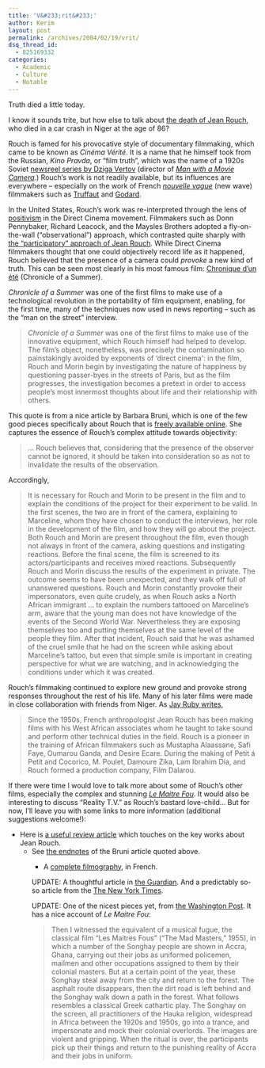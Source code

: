 ```yaml
---
title: 'V&#233;rit&#233;'
author: Kerim
layout: post
permalink: /archives/2004/02/19/vrit/
dsq_thread_id:
  - 825169332
categories:
  - Academic
  - Culture
  - Notable
---
```

Truth died a little today.

I know it sounds trite, but how else to talk about <a href="http://www.news.com.au/common/story_page/0,4057,8737417%5E1702,00.html" onclick="_gaq.push(['_trackEvent', 'outbound-article', 'http://www.news.com.au/common/story_page/0,4057,8737417%5E1702,00.html', 'the death of Jean Rouch']);" >the death of Jean Rouch</a>, who died in a car crash in Niger at the age of 86?

Rouch is famed for his provocative style of documentary filmmaking, which came to be known as *Cin&#233;ma V&#233;rit&#233;*. It is a name that he himself took from the Russian, *Kino Pravda*, or &#8220;film truth&#8221;, which was the name of a 1920s Soviet <a href="http://en.wikipedia.org/wiki/Kino_Pravda" onclick="_gaq.push(['_trackEvent', 'outbound-article', 'http://en.wikipedia.org/wiki/Kino_Pravda', 'newsreel series by Dziga Vertov']);" >newsreel series by Dziga Vertov</a> (director of *<a href="http://en.wikipedia.org/wiki/Man_with_the_Movie_Camera" onclick="_gaq.push(['_trackEvent', 'outbound-article', 'http://en.wikipedia.org/wiki/Man_with_the_Movie_Camera', 'Man with a Movie Camera']);" >Man with a Movie Camera</a>*.) Rouch&#8217;s work is not readily available, but its influences are everywhere &#8211; especially on the work of French *<a href="http://en.wikipedia.org/wiki/Nouvelle_vague" onclick="_gaq.push(['_trackEvent', 'outbound-article', 'http://en.wikipedia.org/wiki/Nouvelle_vague', 'nouvelle vague']);" >nouvelle vague</a>* (new wave) filmmakers such as <a href="http://en.wikipedia.org/wiki/Fran%e7ois_Truffaut" onclick="_gaq.push(['_trackEvent', 'outbound-article', 'http://en.wikipedia.org/wiki/Fran%e7ois_Truffaut', 'Truffaut']);" >Truffaut</a> and <a href="http://en.wikipedia.org/wiki/Jean-Luc_Godard" onclick="_gaq.push(['_trackEvent', 'outbound-article', 'http://en.wikipedia.org/wiki/Jean-Luc_Godard', 'Godard']);" >Godard</a>.

In the United States, Rouch&#8217;s work was re-interpreted through the lens of <a href="http://en.wikipedia.org/wiki/Positivism" onclick="_gaq.push(['_trackEvent', 'outbound-article', 'http://en.wikipedia.org/wiki/Positivism', 'positivism']);" >positivism</a> in the Direct Cinema movement. Filmmakers such as Donn Pennybaker, Richard Leacock, and the Maysles Brothers adopted a fly-on-the-wall (&#8220;observational&#8221;) approach, which contrasted quite sharply with <a href="http://astro.temple.edu/~ruby/ruby/exposing.html" onclick="_gaq.push(['_trackEvent', 'outbound-article', 'http://astro.temple.edu/~ruby/ruby/exposing.html', 'the &#8220;participatory&#8221; approach of Jean Rouch']);" >the &#8220;participatory&#8221; approach of Jean Rouch</a>. While Direct Cinema filmmakers thought that one could objectively record life as it happened, Rouch believed that the presence of a camera could *provoke* a new kind of truth. This can be seen most clearly in his most famous film: <a href="http://us.imdb.com/title/tt0054745/combined" onclick="_gaq.push(['_trackEvent', 'outbound-article', 'http://us.imdb.com/title/tt0054745/combined', 'Chronique d&#8217;un &#233;t&#233;']);" >Chronique d&#8217;un &#233;t&#233;</a> (Chronicle of a Summer).

*Chronicle of a Summer* was one of the first films to make use of a technological revolution in the portability of film equipment, enabling, for the first time, many of the techniques now used in news reporting &#8211; such as the &#8220;man on the street&#8221; interview.

> *Chronicle of a Summer* was one of the first films to make use of the innovative equipment, which Rouch himself had helped to develop. The film&#8217;s object, nonetheless, was precisely the contamination so painstakingly avoided by exponents of &#8216;direct cinema': in the film, Rouch and Morin begin by investigating the nature of happiness by questioning passer-byes in the streets of Paris, but as the film progresses, the investigation becomes a pretext in order to access people&#8217;s most innermost thoughts about life and their relationship with others.

This quote is from a nice article by Barbara Bruni, which is one of the few good pieces specifically about Rouch that is <a href="http://www.sensesofcinema.com/contents/01/19/rouch.html" onclick="_gaq.push(['_trackEvent', 'outbound-article', 'http://www.sensesofcinema.com/contents/01/19/rouch.html', 'freely available online']);" >freely available online</a>. She captures the essence of Rouch&#8217;s complex attitude towards objectivity:

> &#8230; Rouch believes that, considering that the presence of the observer cannot be ignored, it should be taken into consideration so as not to invalidate the results of the observation.

Accordingly,

> It is necessary for Rouch and Morin to be present in the film and to explain the conditions of the project for their experiment to be valid. In the first scenes, the two are in front of the camera, explaining to Marceline, whom they have chosen to conduct the interviews, her role in the development of the film, and how they will go about the project. Both Rouch and Morin are present throughout the film, even though not always in front of the camera, asking questions and instigating reactions. Before the final scene, the film is screened to its actors/participants and receives mixed reactions. Subsequently Rouch and Morin discuss the results of the experiment in private. The outcome seems to have been unexpected, and they walk off full of unanswered questions. Rouch and Morin constantly provoke their impersonators, even quite crudely, as when Rouch asks a North African immigrant &#8230; to explain the numbers tattooed on Marceline&#8217;s arm, aware that the young man does not have knowledge of the events of the Second World War. Nevertheless they are exposing themselves too and putting themselves at the same level of the people they film. After that incident, Rouch said that he was ashamed of the cruel smile that he had on the screen while asking about Marceline&#8217;s tattoo, but even that simple smile is important in creating perspective for what we are watching, and in acknowledging the conditions under which it was created.

Rouch&#8217;s filmmaking continued to explore new ground and provoke strong responses throughout the rest of his life. Many of his later films were made in close collaboration with friends from Niger. As <a href="http://astro.temple.edu/~ruby/ruby/speaking.html" onclick="_gaq.push(['_trackEvent', 'outbound-article', 'http://astro.temple.edu/~ruby/ruby/speaking.html', 'Jay Ruby writes']);" >Jay Ruby writes</a>,

> Since the 1950s, French anthropologist Jean Rouch has been making films with his West African associates whom he taught to take sound and perform other technical duties in the field. Rouch is a pioneer in the training of African filmmakers such as Mustapha Alaassane, Safi Faye, Oumarou Ganda, and Desire Ecare. During the making of Petit &#225; Petit and Cocorico, M. Poulet, Damoure Zika, Lam Ibrahim Dia, and Rouch formed a production company, Film Dalarou.

If there were time I would love to talk more about some of Rouch&#8217;s other films, especially the complex and stunning <a href="http://swiki.hfbk-hamburg.de:8888/Lebensreform/39" onclick="_gaq.push(['_trackEvent', 'outbound-article', 'http://swiki.hfbk-hamburg.de:8888/Lebensreform/39', 'Le Maitre Fou']);" ><em>Le Maitre Fou</em></a>. It would also be interesting to discuss &#8220;Reality T.V.&#8221; as Rouch&#8217;s bastard love-child&#8230; But for now, I&#8217;ll leave you with some links to more information (additional suggestions welcome!):

  * Here is <a href="http://www.und.ac.za/und/ccms/publications/articles/visions.htm" onclick="_gaq.push(['_trackEvent', 'outbound-article', 'http://www.und.ac.za/und/ccms/publications/articles/visions.htm', 'a useful review article']);" >a useful review article</a> which touches on the key works about Jean Rouch. 
      * See <a href="http://www.sensesofcinema.com/contents/01/19/rouch.html" onclick="_gaq.push(['_trackEvent', 'outbound-article', 'http://www.sensesofcinema.com/contents/01/19/rouch.html', 'the endnotes']);" >the endnotes</a> of the Bruni article quoted above. 
          * A <a href="http://www.arkepix.com/kinok/Jean%20ROUCH/rouch_filmo.html" onclick="_gaq.push(['_trackEvent', 'outbound-article', 'http://www.arkepix.com/kinok/Jean%20ROUCH/rouch_filmo.html', 'complete filmography']);" >complete filmography</a>, in French. </ul> 
            UPDATE: A thoughtful article in <a href="http://film.guardian.co.uk/news/story/0,12589,1152215,00.html" onclick="_gaq.push(['_trackEvent', 'outbound-article', 'http://film.guardian.co.uk/news/story/0,12589,1152215,00.html', 'the Guardian']);" >the Guardian</a>. And a predictably so-so article from the <a href="http://www.nytimes.com/2004/02/20/movies/20ROUC.html?ex=1392699600&#38;en=c2116858c1ea4ee9&#38;ei=5007&#38;partner=USERLAND" onclick="_gaq.push(['_trackEvent', 'outbound-article', 'http://www.nytimes.com/2004/02/20/movies/20ROUC.html?ex=1392699600&en=c2116858c1ea4ee9&ei=5007&partner=USERLAND', 'The New York Times']);" >The New York Times</a>.
            
            UPDATE: One of the nicest pieces yet, from <a href="http://www.washingtonpost.com/wp-dyn/articles/A59327-2004Feb20.html" onclick="_gaq.push(['_trackEvent', 'outbound-article', 'http://www.washingtonpost.com/wp-dyn/articles/A59327-2004Feb20.html', 'the Washington Post']);" >the Washington Post</a>. It has a nice account of *Le Maitre Fou*:
            
            > Then I witnessed the equivalent of a musical fugue, the classical film &#8220;Les Maitres Fous&#8221; (&#8220;The Mad Masters,&#8221; 1955), in which a number of the Songhay people are shown in Accra, Ghana, carrying out their jobs as uniformed policemen, mailmen and other occupations assigned to them by their colonial masters. But at a certain point of the year, these Songhay steal away from the city and return to the forest. The asphalt route disappears, then the dirt road is left behind and the Songhay walk down a path in the forest. What follows resembles a classical Greek cathartic play. The Songhay on the screen, all practitioners of the Hauka religion, widespread in Africa between the 1920s and 1950s, go into a trance, and impersonate and mock their colonial overlords. The images are violent and gripping. When the ritual is over, the participants pick up their things and return to the punishing reality of Accra and their jobs in uniform.
            
            <div id="themify_builder_content-1520" class="themify_builder_content themify_builder themify_builder_front">
            
            
           